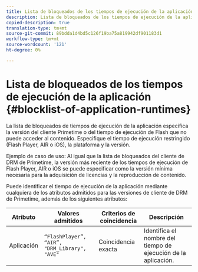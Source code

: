 ```yaml
---
title: Lista de bloqueados de los tiempos de ejecución de la aplicación
description: Lista de bloqueados de los tiempos de ejecución de la aplicación
copied-description: true
translation-type: tm+mt
source-git-commit: 89bdda1d4bd5c126f19ba75a819942df901183d1
workflow-type: tm+mt
source-wordcount: '121'
ht-degree: 0%

---
```



# Lista de bloqueados de los tiempos de ejecución de la aplicación {#blocklist-of-application-runtimes}

La lista de bloqueados de tiempos de ejecución de la aplicación especifica la versión del cliente Primetime o del tiempo de ejecución de Flash que no puede acceder al contenido. Especifique el tiempo de ejecución restringido (Flash Player, AIR o iOS), la plataforma y la versión.

Ejemplo de caso de uso: Al igual que la lista de bloqueados del cliente de DRM de Primetime, la versión más reciente de los tiempos de ejecución de Flash Player, AIR o iOS se puede especificar como la versión mínima necesaria para la adquisición de licencias y la reproducción de contenido.

Puede identificar el tiempo de ejecución de la aplicación mediante cualquiera de los atributos admitidos para las versiones de cliente de DRM de Primetime, además de los siguientes atributos:

| **Atributo** | **Valores admitidos** | **Criterios de coincidencia** | **Descripción** |
|---|---|---|---|
| Aplicación | `“FlashPlayer”, “AIR”, "DRM_Library", "AVE"` | Coincidencia exacta | Identifica el nombre del tiempo de ejecución de la aplicación. |

